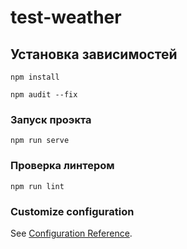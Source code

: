 # test-weather

## Установка зависимостей
```
npm install
```
```
npm audit --fix
```

### Запуск проэкта 
```
npm run serve
```

### Проверка линтером
```
npm run lint
```

### Customize configuration
See [Configuration Reference](https://cli.vuejs.org/config/).
